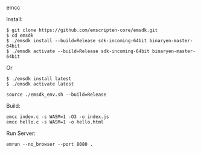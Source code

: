 emcc

Install:

```
$ git clone https://github.com/emscripten-core/emsdk.git
$ cd emsdk
$ ./emsdk install --build=Release sdk-incoming-64bit binaryen-master-64bit
$ ./emsdk activate --build=Release sdk-incoming-64bit binaryen-master-64bit
```

Or 
```
$ ./emsdk install latest
$ ./emsdk activate latest
```

```
source ./emsdk_env.sh --build=Release
```


Build:
```
emcc index.c -s WASM=1 -O3 -o index.js
emcc hello.c -s WASM=1 -o hello.html
```

Run Server:
```
emrun --no_browser --port 8080 .
```
